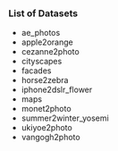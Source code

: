 
### List of Datasets
- ae_photos
- apple2orange
- cezanne2photo
- cityscapes
- facades
- horse2zebra
- iphone2dslr_flower
- maps
- monet2photo
- summer2winter_yosemi
- ukiyoe2photo
- vangogh2photo
